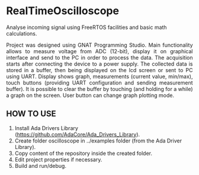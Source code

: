 # RealTimeOscilloscope
Analyse incoming signal using FreeRTOS facilities and basic math calculations.

<p align="justify">
Project was designed using GNAT Programming Studio. Main functionality allows to measure voltage from ADC (12-bit), display it on graphical interface and send to the PC in order to process the data. The acquisition starts after connecting the device to a power supply. The collected data is stored in a buffer, then being displayed on the lcd screen or sent to PC using UART. Display shows graph, measurements (current value, min/max), touch buttons (providing UART configuration and sending measurement buffer). It is possible to clear the buffer by touching (and holding for a while) a graph on the screen. User button can change graph plotting mode.
</p>

## HOW TO USE

1. Install Ada Drivers Library (https://github.com/AdaCore/Ada_Drivers_Library).
2. Create folder oscilloscope in ../examples folder (from the Ada Driver Library).
3. Copy content of the repository inside the created folder.
4. Edit project properties if necessary.
5. Build and run/debug.
